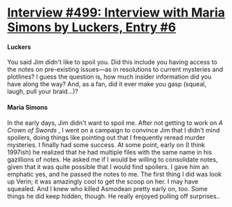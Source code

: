 # [Interview #499: Interview with Maria Simons by Luckers, Entry #6](https://www.theoryland.com/intvmain.php?i=499#6)

#### Luckers

You said Jim didn't like to spoil you. Did this include you having access to the
notes on pre-existing issues—as in resolutions to current mysteries and plotlines? I guess the question is, how much insider information did you have along the way? And, as a fan, did it ever make you gasp (squeal, laugh, pull your braid...)?

#### Maria Simons

In the early days, Jim didn't want to spoil me. After not getting to work on
*A Crown of Swords*
, I went on a campaign to convince Jim that I didn't mind spoilers, doing things like pointing out that I frequently reread murder mysteries. I finally had some success. At some point, early on (I think 1997ish) he realized that he had multiple files with the same name in his gazillions of notes. He asked me if I would be willing to consolidate notes, given that it was quite possible that I would find spoilers. I gave him an emphatic yes, and he passed the notes to me. The first thing I did was look up Verin; it was amazingly cool to get the scoop on her. I may have squealed. And I knew who killed Asmodean pretty early on, too. Some things he did keep hidden, though. He really enjoyed pulling off surprises..

